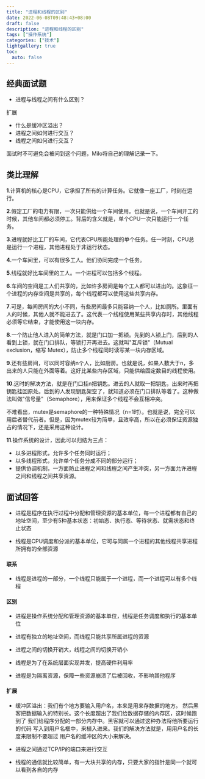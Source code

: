 ```yaml
---
title: "进程和线程的区别"
date: 2022-06-08T09:48:43+08:00
draft: false
description: "进程和线程的区别"
tags: ["操作系统"]
categories: ["技术"]
lightgallery: true
toc:
  auto: false
---
```


## 经典面试题

- 进程与线程之间有什么区别？

扩展

- 什么是缓冲区溢出？
- 进程之间如何进行交互？
- 线程之间如何进行交互？

面试时不可避免会被问到这个问题，Milo将自己的理解记录一下。

## 类比理解

**1**.计算机的核心是CPU，它承担了所有的计算任务。它就像一座工厂，时刻在运行。

**2**.假定工厂的电力有限，一次只能供给一个车间使用。也就是说，一个车间开工的时候，其他车间都必须停工。背后的含义就是，单个CPU一次只能运行一个任务。

**3**.进程就好比工厂的车间，它代表CPU所能处理的单个任务。任一时刻，CPU总是运行一个进程，其他进程处于非运行状态。

**4**.一个车间里，可以有很多工人。他们协同完成一个任务。

**5**.线程就好比车间里的工人。一个进程可以包括多个线程。

**6**.车间的空间是工人们共享的，比如许多房间是每个工人都可以进出的。这象征一个进程的内存空间是共享的，每个线程都可以使用这些共享内存。

**7**.可是，每间房间的大小不同，有些房间最多只能容纳一个人，比如厕所。里面有人的时候，其他人就不能进去了。这代表一个线程使用某些共享内存时，其他线程必须等它结束，才能使用这一块内存。

**8**.一个防止他人进入的简单方法，就是门口加一把锁。先到的人锁上门，后到的人看到上锁，就在门口排队，等锁打开再进去。这就叫"互斥锁"（Mutual exclusion，缩写 Mutex），防止多个线程同时读写某一块内存区域。

**9**.还有些房间，可以同时容纳n个人，比如厨房。也就是说，如果人数大于n，多出来的人只能在外面等着。这好比某些内存区域，只能供给固定数目的线程使用。

**10**.这时的解决方法，就是在门口挂n把钥匙。进去的人就取一把钥匙，出来时再把钥匙挂回原处。后到的人发现钥匙架空了，就知道必须在门口排队等着了。这种做法叫做"信号量"（Semaphore），用来保证多个线程不会互相冲突。

不难看出，mutex是semaphore的一种特殊情况（n=1时）。也就是说，完全可以用后者替代前者。但是，因为mutex较为简单，且效率高，所以在必须保证资源独占的情况下，还是采用这种设计。

**11**.操作系统的设计，因此可以归结为三点：

- 以多进程形式，允许多个任务同时运行；
- 以多线程形式，允许单个任务分成不同的部分运行；
- 提供协调机制，一方面防止进程之间和线程之间产生冲突，另一方面允许进程之间和线程之间共享资源。

## 面试回答

- 进程是程序在执行过程中分配和管理资源的基本单位，每一个进程都有自己的地址空间，至少有5种基本状态：初始态、执行态、等待状态、就需状态和终止状态

- 线程是CPU调度和分派的基本单位，它可与同属一个进程的其他线程共享进程所拥有的全部资源

#### 联系

- 线程是进程的一部分，一个线程只能属于一个进程，而一个进程可以有多个线程

#### 区别

- 进程是操作系统分配和管理资源的基本单位，线程是任务调度和执行的基本单位

- 进程有独立的地址空间，而线程只能共享所属进程的资源
- 进程之间的切换开销大，线程之间的切换开销小

- 线程是为了在系统层面实现并发，提高硬件利用率
- 进程是为隔离资源，保障一些资源崩溃了后被回收，不影响其他程序

#### 扩展

- 缓冲区溢出：我们有个地方要输入用户名，本来是用来存数据的地方。 然后黑客把数据输入的特别长。这个长度超出了我们给数据存储的内存区，这时候跑到了 我们给程序分配的一部分内存中。黑客就可以通过这种办法将他所要运行的代码 写入到用户名框中，来植入进来。我们的解决方法就是，用用户名的长度来限制不要超过 用户名的缓冲区的大小来解决。

- 进程之间通过TCP/IP的端口来进行交互

- 线程的通信就比较简单，有一大块共享的内存，只要大家的指针是同一个就可以看到各自的内存

  

  
  